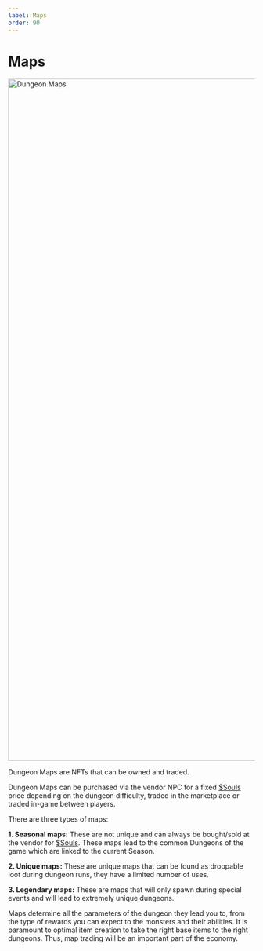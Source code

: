 ```yaml
---
label: Maps
order: 90
---
```

# Maps

<img width="1391" alt="Dungeon Maps" src="https://user-images.githubusercontent.com/97962756/171795516-3f97d331-8386-452e-90b4-d791ca87f1fc.png">


Dungeon Maps are NFTs that can be owned and traded. 

Dungeon Maps can be purchased via the vendor NPC for a fixed [$Souls](https://atheosgame.github.io/tokenomics/soulstoken/) price depending on the dungeon difficulty, traded in the marketplace or traded in-game between players.

There are three types of maps:

**1. Seasonal maps:** These are not unique and can always be bought/sold at the vendor for [$Souls](https://atheosgame.github.io/tokenomics/soulstoken/). These maps lead to the common Dungeons of the game which are linked to the current Season. 

**2. Unique maps:** These are unique maps that can be found as droppable loot during dungeon runs, they have a limited number of uses.

**3. Legendary maps:** These are maps that will only spawn during special events and will lead to extremely unique dungeons.

Maps determine all the parameters of the dungeon they lead you to, from the type of rewards you can expect to the monsters and their abilities. It is paramount to optimal item creation to take the right base items to the right dungeons. Thus, map trading will be an important part of the economy.
